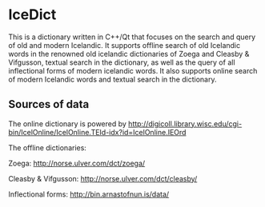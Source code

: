 # IceDict

This is a dictionary written in C++/Qt that focuses on the search and query of old and modern Icelandic. It supports offline search of old Icelandic words in the renowned old icelandic dictionaries of Zoega and Cleasby & Vifgusson, textual search in the dictionary, as well as the query of all inflectional forms of modern icelandic words. It also supports online search of modern Icelandic words and textual search in the dictionary. 

## Sources of data

The online dictionary is powered by http://digicoll.library.wisc.edu/cgi-bin/IcelOnline/IcelOnline.TEId-idx?id=IcelOnline.IEOrd


The offline dictionaries:


Zoega: http://norse.ulver.com/dct/zoega/


Cleasby & Vifgusson: http://norse.ulver.com/dct/cleasby/


Inflectional forms: http://bin.arnastofnun.is/data/
